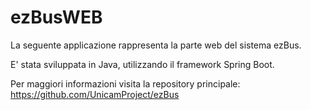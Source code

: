 # ezBusWEB
La seguente applicazione rappresenta la parte web del sistema ezBus.

E' stata sviluppata in Java, utilizzando il framework Spring Boot.

Per maggiori informazioni visita la repository principale: https://github.com/UnicamProject/ezBus
